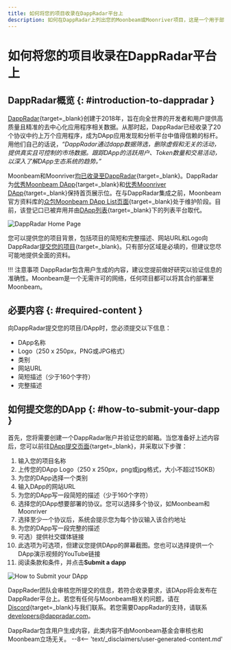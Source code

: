 ```yaml
---
title: 如何将您的项目收录在DappRadar平台上
description: 如何在DappRadar上列出您的Moonbeam或Moonriver项目，这是一个用于部署到 Moonbeam的智能合约和DApp的列表和排名平台。
---
```


# 如何将您的项目收录在DappRadar平台上

## DappRadar概览 {: #introduction-to-dappradar }

[DappRadar](https://dappradar.com/){target=\_blank}创建于2018年，旨在向全世界的开发者和用户提供高质量且精准的去中心化应用程序相关数据。从那时起，DappRadar已经收录了20个协议中约上万个应用程序，成为DApp应用发现和分析平台中值得信赖的标杆。用他们自己的话说，*“DappRadar通过dapp数据筛选，删除虚假和无关的活动，提供真实且可控制的市场数据。跟踪DApp的活跃用户、Token数量和交易活动，以深入了解DApp生态系统的趋势。”*

Moonbeam和Moonriver[均已收录至DappRadar](https://dappradar.com/blog/dappradar-now-tracking-dapps-on-moonbeam-moonriver){target=\_blank}。DappRadar为[优秀Moonbeam DApp](https://dappradar.com/rankings/protocol/moonbeam){target=\_blank}和[优秀Moonriver DApp](https://dappradar.com/rankings/protocol/moonriver){target=\_blank}保持首页展示位。在与DappRadar集成之前，Moonbeam官方资料库的[众包Moonbeam DApp List页面](https://github.com/moonbeam-foundation/moonbeam-project-directory){target=\_blank}处于维护阶段。目前，该登记口已被弃用并由[DApp列表](/learn/dapps-list/){target=\_blank}下的列表平台取代。

![DappRadar Home Page](/images/learn/dapps-list/dapp-radar/dapp-radar-1.png)

您可以提供您的项目背景，包括项目的简短和完整描述、网站URL和Logo向DappRadar[提交您的项目](https://dappradar.com/dashboard/submit-dapp){target=\_blank}。只有部分区域是必填的，但建议您尽可能地提供全面的资料。

!!! 注意事项
    DappRadar包含用户生成的内容，建议您提前做好研究以验证信息的准确性。Moonbeam是一个无需许可的网络，任何项目都可以将其合约部署至Moonbeam。

## 必要内容 {: #required-content }

向DappRadar提交您的项目/DApp时，您必须提交以下信息：

 - DApp名称
 - Logo（250 x 250px，PNG或JPG格式）
 - 类别
 - 网站URL
 - 简短描述（少于160个字符）
 - 完整描述

## 如何提交您的DApp {: #how-to-submit-your-dapp }

首先，您将需要创建一个DappRadar账户并验证您的邮箱。当您准备好上述内容后，您可以前往[DApp提交页面](https://dappradar.com/dashboard/submit-dapp){target=\_blank}，并采取以下步骤：

 1. 输入您的项目名称
 2. 上传您的DApp Logo（250 x 250px，png或jpg格式，大小不超过150KB）
 3. 为您的DApp选择一个类别
 4. 输入DApp的网站URL
 5. 为您的DApp写一段简短的描述（少于160个字符）
 6. 选择您的DApp想要部署的协议。您可以选择多个协议，如Moonbeam和Moonriver
 7. 选择至少一个协议后，系统会提示您为每个协议输入该合约地址
 8. 为您的DApp写一段完整的描述
 9. 可选）提供社交媒体链接
 10. 此选项为可选项，但建议您提供DApp的屏幕截图。您也可以选择提供一个DApp演示视频的YouTube链接
 11. 阅读条款和条件，并点击**Submit a dapp**

![How to Submit your DApp](/images/learn/dapps-list/dapp-radar/dapp-radar-2.png)

DappRader团队会审核您所提交的信息，若符合收录要求，该DApp将会发布在DappRader平台上。若您有任何与Moonbeam相关的问题，请在[Discord](https://discord.gg/moonbeam){target=\_blank}与我们联系。若您需要DappRadar的支持，请联系[developers@dappradar.com](mailto:developers@dappradar.com)。

<div class="page-disclaimer">
  DappRadar包含用户生成内容，此类内容不由Moonbeam基金会审核也和Moonbeam立场无关。
  --8<-- 'text/_disclaimers/user-generated-content.md'
</div>